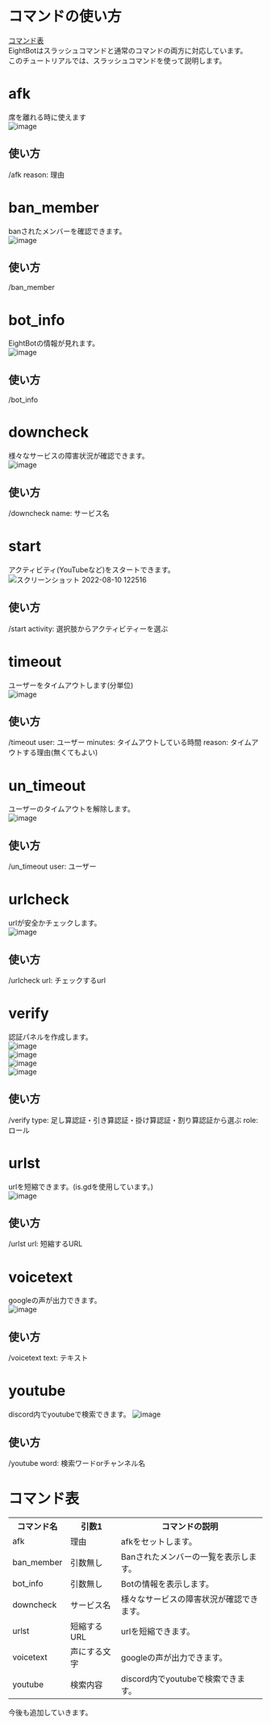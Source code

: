# コマンドの使い方
[コマンド表](#コマンド表)<br>
EightBotはスラッシュコマンドと通常のコマンドの両方に対応しています。<br>
このチュートリアルでは、スラッシュコマンドを使って説明します。<br>

# afk
席を離れる時に使えます<br>
![image](https://user-images.githubusercontent.com/57213007/183798716-785c5f81-4f00-4c91-a963-e9279c955fa5.png)
## 使い方
/afk reason: 理由
# ban_member
banされたメンバーを確認できます。<br>
![image](https://user-images.githubusercontent.com/57213007/183800015-599a63ed-f647-43a0-8294-d087d6f25e52.png)
## 使い方
/ban_member
# bot_info  
EightBotの情報が見れます。<br>
![image](https://user-images.githubusercontent.com/78240988/183837046-0bc3a79a-bf81-4294-9e86-cb56af4529b2.png)
## 使い方
/bot_info 
# downcheck
様々なサービスの障害状況が確認できます。<br>
![image](https://user-images.githubusercontent.com/57213007/183793847-afd32a12-93d4-426c-ad49-3242a9846a86.png)
## 使い方
/downcheck name: サービス名
# start
アクティビティ(YouTubeなど)をスタートできます。<br>
![スクリーンショット 2022-08-10 122516](https://user-images.githubusercontent.com/57213007/183806942-3017d39d-f74f-4195-982a-72e21a39726e.png)
## 使い方
/start activity: 選択肢からアクティビティーを選ぶ
# timeout
ユーザーをタイムアウトします(分単位)<br>
![image](https://user-images.githubusercontent.com/78240988/183838312-b75f773d-9d8c-4702-a7b8-73ae6c8d4f99.png)
## 使い方
/timeout user: ユーザー minutes: タイムアウトしている時間 reason: タイムアウトする理由(無くてもよい)
# un_timeout
ユーザーのタイムアウトを解除します。<br>
![image](https://user-images.githubusercontent.com/78240988/183838652-46d73336-a9e9-4569-8572-0d499a3634e4.png)
## 使い方
/un_timeout user: ユーザー
# urlcheck
urlが安全かチェックします。<br>
![image](https://user-images.githubusercontent.com/78240988/183839157-6cb5d054-8e78-4b25-8a6c-092144a7f7d2.png)
## 使い方
/urlcheck url: チェックするurl
# verify
認証パネルを作成します。<br>
![image](https://user-images.githubusercontent.com/78240988/183839330-4f4b4ac1-3884-4b07-b1e8-c31f97abc464.png)<br>
![image](https://user-images.githubusercontent.com/78240988/183839516-35a4b990-0868-4acd-be9b-e9e32f7db3e4.png)<br>
![image](https://user-images.githubusercontent.com/78240988/183839560-5fffef46-a830-4489-be53-967037f66d04.png)<br>
![image](https://user-images.githubusercontent.com/78240988/183839578-546f10aa-cd19-4b83-93a4-b5910a6a7ca7.png)<br>
## 使い方
/verify type: 足し算認証・引き算認証・掛け算認証・割り算認証から選ぶ role: ロール
# urlst
urlを短縮できます。(is.gdを使用しています。)<br>
![image](https://user-images.githubusercontent.com/57213007/183794174-ff589176-a866-4481-8807-bbc0dec15276.png)
## 使い方
/urlst url: 短縮するURL
# voicetext
googleの声が出力できます。<br>
![image](https://user-images.githubusercontent.com/57213007/183799269-05b03d8a-8b62-4991-a9f5-49da3499e167.png)
## 使い方
/voicetext text: テキスト
# youtube
discord内でyoutubeで検索できます。
![image](https://user-images.githubusercontent.com/57213007/183796608-122328db-ea59-480a-bb08-8294a528d71f.png)
## 使い方
/youtube word: 検索ワードorチャンネル名

# コマンド表
 <table>
    <tr>
      <th>コマンド名</th>
      <th>引数1</th>
      <th>コマンドの説明</th>
    </tr>
    <tr>
      <td>afk</td>
      <td>理由</td>
      <td>afkをセットします。</td>
    </tr>
    <tr>
      <td>ban_member</td>
      <td>引数無し</td>
      <td>Banされたメンバーの一覧を表示します。</td>
    </tr>
    <tr>
      <td>bot_info</td>
      <td>引数無し</td>
      <td>Botの情報を表示します。</td>
    </tr>
    <tr>
     <td>downcheck</td>
     <td>サービス名</td>
     <td>様々なサービスの障害状況が確認できます。</td>
    </tr>
    <tr>
     <td>urlst</td>
     <td>短縮するURL</td>
     <td>urlを短縮できます。</td>
    </tr>
    <tr>
     <td>voicetext</td>
     <td>声にする文字</td>
     <td>googleの声が出力できます。</td>
    </tr>
    <tr>
     <td>youtube</td>
     <td>検索内容</td>
     <td>discord内でyoutubeで検索できます。</td>
    </tr>
</table>
今後も追加していきます。 

